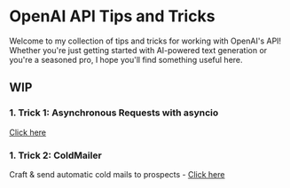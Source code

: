 # OpenAI API Tips and Tricks

Welcome to my collection of tips and tricks for working with OpenAI's API! Whether you're just getting started with AI-powered text generation or you're a seasoned pro, I hope you'll find something useful here.

## WIP
### **1. Trick 1:** Asynchronous Requests with asyncio

[Click here](https://github.com/itamargol/openai/blob/main/async_openai_requests.py)

### **1. Trick 2:** ColdMailer

Craft & send automatic cold mails to prospects - [Click here](https://github.com/itamargol/openai/blob/main/cold_mailer.py)

